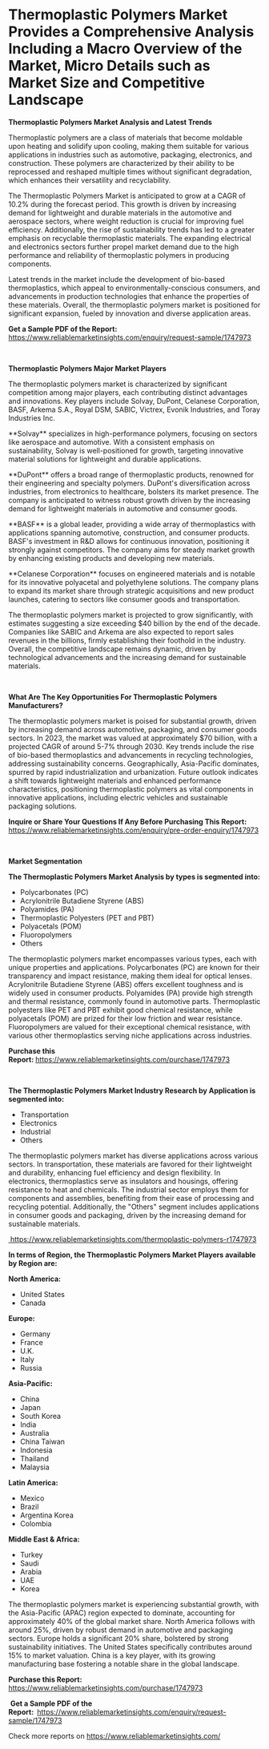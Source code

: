 <p><h1>Thermoplastic Polymers Market Provides a Comprehensive Analysis Including a Macro Overview of the Market, Micro Details such as Market Size and Competitive Landscape</h1></p><p><strong>Thermoplastic Polymers Market Analysis and Latest Trends</strong></p>
<p><p>Thermoplastic polymers are a class of materials that become moldable upon heating and solidify upon cooling, making them suitable for various applications in industries such as automotive, packaging, electronics, and construction. These polymers are characterized by their ability to be reprocessed and reshaped multiple times without significant degradation, which enhances their versatility and recyclability.</p><p>The Thermoplastic Polymers Market is anticipated to grow at a CAGR of 10.2% during the forecast period. This growth is driven by increasing demand for lightweight and durable materials in the automotive and aerospace sectors, where weight reduction is crucial for improving fuel efficiency. Additionally, the rise of sustainability trends has led to a greater emphasis on recyclable thermoplastic materials. The expanding electrical and electronics sectors further propel market demand due to the high performance and reliability of thermoplastic polymers in producing components.</p><p>Latest trends in the market include the development of bio-based thermoplastics, which appeal to environmentally-conscious consumers, and advancements in production technologies that enhance the properties of these materials. Overall, the thermoplastic polymers market is positioned for significant expansion, fueled by innovation and diverse application areas.</p></p>
<p><strong>Get a Sample PDF of the Report:&nbsp;</strong> <a href="https://www.reliablemarketinsights.com/enquiry/request-sample/1747973?utm_campaign=2258&utm_medium=2&utm_source=Github&utm_content=ia&utm_term=30012025&utm_id=thermoplastic-polymers">https://www.reliablemarketinsights.com/enquiry/request-sample/1747973</a></p>
<p>&nbsp;</p>
<p><strong>Thermoplastic Polymers Major Market Players</strong></p>
<p><p>The thermoplastic polymers market is characterized by significant competition among major players, each contributing distinct advantages and innovations. Key players include Solvay, DuPont, Celanese Corporation, BASF, Arkema S.A., Royal DSM, SABIC, Victrex, Evonik Industries, and Toray Industries Inc.</p><p>**Solvay** specializes in high-performance polymers, focusing on sectors like aerospace and automotive. With a consistent emphasis on sustainability, Solvay is well-positioned for growth, targeting innovative material solutions for lightweight and durable applications.</p><p>**DuPont** offers a broad range of thermoplastic products, renowned for their engineering and specialty polymers. DuPont's diversification across industries, from electronics to healthcare, bolsters its market presence. The company is anticipated to witness robust growth driven by the increasing demand for lightweight materials in automotive and consumer goods.</p><p>**BASF** is a global leader, providing a wide array of thermoplastics with applications spanning automotive, construction, and consumer products. BASF's investment in R&D allows for continuous innovation, positioning it strongly against competitors. The company aims for steady market growth by enhancing existing products and developing new materials.</p><p>**Celanese Corporation** focuses on engineered materials and is notable for its innovative polyacetal and polyethylene solutions. The company plans to expand its market share through strategic acquisitions and new product launches, catering to sectors like consumer goods and transportation.</p><p>The thermoplastic polymers market is projected to grow significantly, with estimates suggesting a size exceeding $40 billion by the end of the decade. Companies like SABIC and Arkema are also expected to report sales revenues in the billions, firmly establishing their foothold in the industry. Overall, the competitive landscape remains dynamic, driven by technological advancements and the increasing demand for sustainable materials.</p></p>
<p>&nbsp;</p>
<p><strong>What Are The Key Opportunities For Thermoplastic Polymers Manufacturers?</strong></p>
<p><p>The thermoplastic polymers market is poised for substantial growth, driven by increasing demand across automotive, packaging, and consumer goods sectors. In 2023, the market was valued at approximately $70 billion, with a projected CAGR of around 5-7% through 2030. Key trends include the rise of bio-based thermoplastics and advancements in recycling technologies, addressing sustainability concerns. Geographically, Asia-Pacific dominates, spurred by rapid industrialization and urbanization. Future outlook indicates a shift towards lightweight materials and enhanced performance characteristics, positioning thermoplastic polymers as vital components in innovative applications, including electric vehicles and sustainable packaging solutions.</p></p>
<p><strong>Inquire or Share Your Questions If Any Before Purchasing This Report:</strong> <a href="https://www.reliablemarketinsights.com/enquiry/pre-order-enquiry/1747973?utm_campaign=2258&utm_medium=2&utm_source=Github&utm_content=ia&utm_term=30012025&utm_id=thermoplastic-polymers">https://www.reliablemarketinsights.com/enquiry/pre-order-enquiry/1747973</a></p>
<p>&nbsp;</p>
<p><strong>Market Segmentation</strong></p>
<p><strong>The Thermoplastic Polymers Market Analysis by types is segmented into:</strong></p>
<p><ul><li>Polycarbonates (PC)</li><li>Acrylonitrile Butadiene Styrene (ABS)</li><li>Polyamides (PA)</li><li>Thermoplastic Polyesters (PET and PBT)</li><li>Polyacetals (POM)</li><li>Fluoropolymers</li><li>Others</li></ul></p>
<p><p>The thermoplastic polymers market encompasses various types, each with unique properties and applications. Polycarbonates (PC) are known for their transparency and impact resistance, making them ideal for optical lenses. Acrylonitrile Butadiene Styrene (ABS) offers excellent toughness and is widely used in consumer products. Polyamides (PA) provide high strength and thermal resistance, commonly found in automotive parts. Thermoplastic polyesters like PET and PBT exhibit good chemical resistance, while polyacetals (POM) are prized for their low friction and wear resistance. Fluoropolymers are valued for their exceptional chemical resistance, with various other thermoplastics serving niche applications across industries.</p></p>
<p><strong>Purchase this Report:&nbsp;</strong><a href="https://www.reliablemarketinsights.com/purchase/1747973?utm_campaign=2258&utm_medium=2&utm_source=Github&utm_content=ia&utm_term=30012025&utm_id=thermoplastic-polymers">https://www.reliablemarketinsights.com/purchase/1747973</a></p>
<p>&nbsp;</p>
<p><strong>The Thermoplastic Polymers Market Industry Research by Application is segmented into:</strong></p>
<p><ul><li>Transportation</li><li>Electronics</li><li>Industrial</li><li>Others</li></ul></p>
<p><p>The thermoplastic polymers market has diverse applications across various sectors. In transportation, these materials are favored for their lightweight and durability, enhancing fuel efficiency and design flexibility. In electronics, thermoplastics serve as insulators and housings, offering resistance to heat and chemicals. The industrial sector employs them for components and assemblies, benefiting from their ease of processing and recycling potential. Additionally, the "Others" segment includes applications in consumer goods and packaging, driven by the increasing demand for sustainable materials.</p></p>
<p><a href="https://www.reliablemarketinsights.com/thermoplastic-polymers-r1747973?utm_campaign=2258&utm_medium=2&utm_source=Github&utm_content=ia&utm_term=30012025&utm_id=thermoplastic-polymers">&nbsp;https://www.reliablemarketinsights.com/thermoplastic-polymers-r1747973</a></p>
<p><strong>In terms of Region, the Thermoplastic Polymers Market Players available by Region are:</strong></p>
<p>
    <p> <strong> North America: </strong>
        <ul>
            <li>United States</li>
            <li>Canada</li>
        </ul>
        </p> 
    <p> <strong> Europe: </strong>
        <ul>
            <li>Germany</li>
            <li>France</li>
            <li>U.K.</li>
            <li>Italy</li>
            <li>Russia</li>
        </ul>
        </p> 
    <p> <strong> Asia-Pacific: </strong>
        <ul>
            <li>China</li>
            <li>Japan</li>
            <li>South Korea</li>
            <li>India</li>
            <li>Australia</li>
            <li>China Taiwan</li>
            <li>Indonesia</li>
            <li>Thailand</li>
            <li>Malaysia</li>
        </ul>
        </p> 
    <p> <strong> Latin America: </strong>
        <ul>
            <li>Mexico</li>
            <li>Brazil</li>
            <li>Argentina Korea</li>
            <li>Colombia</li>
        </ul>
        </p> 
    <p> <strong> Middle East & Africa: </strong>
        <ul>
            <li>Turkey</li>
            <li>Saudi</li>
            <li>Arabia</li>
            <li>UAE</li>
            <li>Korea</li>
        </ul>
    </p>
    </p>
<p><p>The thermoplastic polymers market is experiencing substantial growth, with the Asia-Pacific (APAC) region expected to dominate, accounting for approximately 40% of the global market share. North America follows with around 25%, driven by robust demand in automotive and packaging sectors. Europe holds a significant 20% share, bolstered by strong sustainability initiatives. The United States specifically contributes around 15% to market valuation. China is a key player, with its growing manufacturing base fostering a notable share in the global landscape.</p></p>
<p><strong>Purchase this Report: </strong><a href="https://www.reliablemarketinsights.com/purchase/1747973?utm_campaign=2258&utm_medium=2&utm_source=Github&utm_content=ia&utm_term=30012025&utm_id=thermoplastic-polymers">https://www.reliablemarketinsights.com/purchase/1747973</a></p>
<p>&nbsp;<strong>Get a Sample PDF of the Report:&nbsp;&nbsp;</strong><a href="https://www.reliablemarketinsights.com/enquiry/request-sample/1747973?utm_campaign=2258&utm_medium=2&utm_source=Github&utm_content=ia&utm_term=30012025&utm_id=thermoplastic-polymers">https://www.reliablemarketinsights.com/enquiry/request-sample/1747973</a></p>
<p><strong></strong></p>
<p>Check more reports on <a href="https://www.reliablemarketinsights.com/?utm_campaign=2258&utm_medium=2&utm_source=Github&utm_content=ia&utm_term=30012025&utm_id=thermoplastic-polymers">https://www.reliablemarketinsights.com/</a></p>
